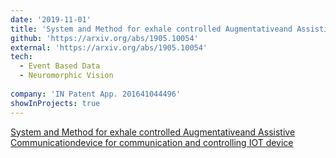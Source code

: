 ```yaml
---
date: '2019-11-01'
title: 'System and Method for exhale controlled Augmentativeand Assistive Communicationdevice for communication and controlling IOT device'
github: 'https://arxiv.org/abs/1905.10054'
external: 'https://arxiv.org/abs/1905.10054'
tech:
  - Event Based Data
  - Neuromorphic Vision
  
company: 'IN Patent App. 201641044496'
showInProjects: true
---
```


[System and Method for exhale controlled Augmentativeand Assistive Communicationdevice for communication and controlling IOT device]()




